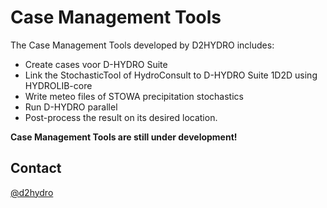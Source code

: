 # Case Management Tools
The Case Management Tools developed by D2HYDRO includes:

- Create cases voor D-HYDRO Suite
- Link the StochasticTool of HydroConsult to D-HYDRO Suite 1D2D using HYDROLIB-core 
- Write meteo files of STOWA precipitation stochastics
- Run D-HYDRO parallel
- Post-process the result on its desired location.

**Case Management Tools are still under development!**

## Contact
[@d2hydro]( https://github.com/d2hydro)
